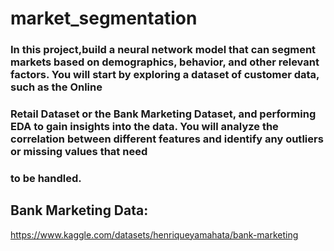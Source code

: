 # market_segmentation

### In this project,build a neural network model that can segment markets based on demographics, behavior, and other relevant factors. You will start by exploring a dataset of customer data, such as the Online
### Retail Dataset or the Bank Marketing Dataset, and performing EDA to gain insights into the data. You will analyze the correlation between different features and identify any outliers or missing values that need 
### to be handled.

## Bank Marketing Data:
https://www.kaggle.com/datasets/henriqueyamahata/bank-marketing
